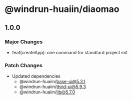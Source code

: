 # @windrun-huaiin/diaomao

## 1.0.0

### Major Changes

- feat(createApp): one command for standtard project init

### Patch Changes

- Updated dependencies
  - @windrun-huaiin/base-ui@5.3.1
  - @windrun-huaiin/third-ui@5.9.3
  - @windrun-huaiin/lib@5.7.0
